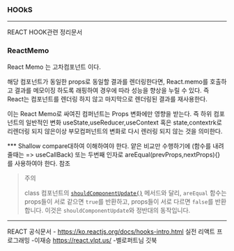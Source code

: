 ### HOOkS

------

REACT HOOK관련 정리문서















### ReactMemo

React Memo 는 고차컴포넌트 이다.

해당 컴포넌트가 동일한 props로 동일할 결과를 렌더링한다면, React.memo를 호출하고 결과를 메모이징 하도록 래핑하여 경우에 따라 성능을 향상을 누릴 수 있다. 즉 React는 컴포넌트를 렌더링 하지 않고 마지막으로 렌더링된 결과를 재사용한다.

이는 React Memo로 싸여진 컴퍼넌트는 Props 변화에만 영향을 받는다. 즉 하위 컴포넌트의 일반적인 변화 useState,useReducer,useContext 혹은 state,contextrk로 리렌더링 되지 않은이상 부모컴퍼넌트의 변화로 다시 렌러링 되지 않는 것을 의미한다.

*** Shallow compare대하여 이해하여야 한다.
얕은 비교만 수행하기에 (함수를 내려줄때는 => useCallBack) 또는 두번째 인자로 areEqual(prevProps,nextProps){} 를 사용하여야 한다.
참조

> 주의
>
> class 컴포넌트의 [`shouldComponentUpdate()`](https://ko.reactjs.org/docs/react-component.html#shouldcomponentupdate) 메서드와 달리, `areEqual` 함수는 props들이 서로 같으면 `true`를 반환하고, props들이 서로 다르면 `false`를 반환합니다. 이것은 `shouldComponentUpdate`와 정반대의 동작입니다.

------

REACT 공식문서 - https://ko.reactjs.org/docs/hooks-intro.html
실전 리액트 프로그래밍 -이재승
https://react.vlpt.us/ -벨로퍼트님 깃북
